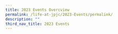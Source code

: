 ```yaml
---
title: 2023 Events Overcview
permalink: /life-at-jpjc/2023-Events/permalink/
description: ""
third_nav_title: 2023 Events
---
```

